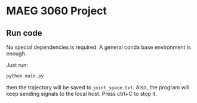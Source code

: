 # MAEG 3060 Project

## Run code
No special dependencies is required. A general conda base environment is enough.

Just run:
```bash
python main.py
```
then the trajectory will be saved to `joint_space.txt`. Also, the program will keep sending signals to the local host. Press ctrl+C to stop it. 